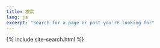 ```yaml
---
title: 検索
lang: ja
excerpt: "Search for a page or post you're looking for"
---
```


{% include site-search.html %}
